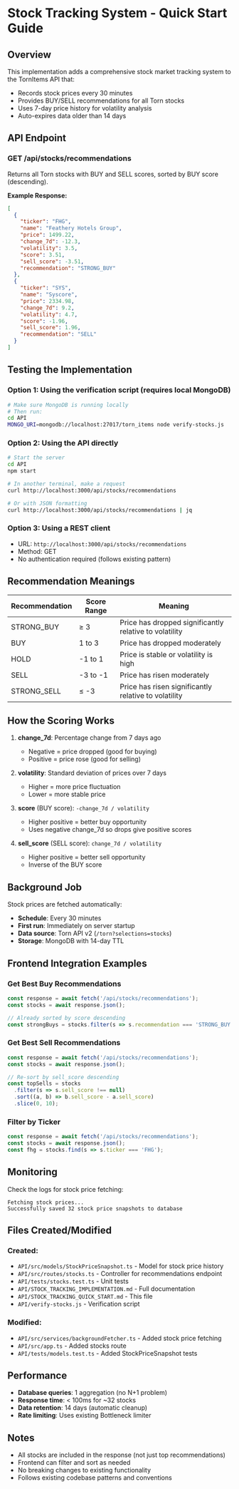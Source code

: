 # Stock Tracking System - Quick Start Guide

## Overview
This implementation adds a comprehensive stock market tracking system to the TornItems API that:
- Records stock prices every 30 minutes
- Provides BUY/SELL recommendations for all Torn stocks
- Uses 7-day price history for volatility analysis
- Auto-expires data older than 14 days

## API Endpoint

### GET /api/stocks/recommendations

Returns all Torn stocks with BUY and SELL scores, sorted by BUY score (descending).

**Example Response:**
```json
[
  {
    "ticker": "FHG",
    "name": "Feathery Hotels Group",
    "price": 1499.22,
    "change_7d": -12.3,
    "volatility": 3.5,
    "score": 3.51,
    "sell_score": -3.51,
    "recommendation": "STRONG_BUY"
  },
  {
    "ticker": "SYS",
    "name": "Syscore",
    "price": 2334.98,
    "change_7d": 9.2,
    "volatility": 4.7,
    "score": -1.96,
    "sell_score": 1.96,
    "recommendation": "SELL"
  }
]
```

## Testing the Implementation

### Option 1: Using the verification script (requires local MongoDB)
```bash
# Make sure MongoDB is running locally
# Then run:
cd API
MONGO_URI=mongodb://localhost:27017/torn_items node verify-stocks.js
```

### Option 2: Using the API directly
```bash
# Start the server
cd API
npm start

# In another terminal, make a request
curl http://localhost:3000/api/stocks/recommendations

# Or with JSON formatting
curl http://localhost:3000/api/stocks/recommendations | jq
```

### Option 3: Using a REST client
- URL: `http://localhost:3000/api/stocks/recommendations`
- Method: GET
- No authentication required (follows existing pattern)

## Recommendation Meanings

| Recommendation | Score Range | Meaning |
|---------------|-------------|---------|
| STRONG_BUY | ≥ 3 | Price has dropped significantly relative to volatility |
| BUY | 1 to 3 | Price has dropped moderately |
| HOLD | -1 to 1 | Price is stable or volatility is high |
| SELL | -3 to -1 | Price has risen moderately |
| STRONG_SELL | ≤ -3 | Price has risen significantly relative to volatility |

## How the Scoring Works

1. **change_7d**: Percentage change from 7 days ago
   - Negative = price dropped (good for buying)
   - Positive = price rose (good for selling)

2. **volatility**: Standard deviation of prices over 7 days
   - Higher = more price fluctuation
   - Lower = more stable price

3. **score** (BUY score): `-change_7d / volatility`
   - Higher positive = better buy opportunity
   - Uses negative change_7d so drops give positive scores

4. **sell_score** (SELL score): `change_7d / volatility`
   - Higher positive = better sell opportunity
   - Inverse of the BUY score

## Background Job

Stock prices are fetched automatically:
- **Schedule**: Every 30 minutes
- **First run**: Immediately on server startup
- **Data source**: Torn API v2 (`/torn?selections=stocks`)
- **Storage**: MongoDB with 14-day TTL

## Frontend Integration Examples

### Get Best Buy Recommendations
```javascript
const response = await fetch('/api/stocks/recommendations');
const stocks = await response.json();

// Already sorted by score descending
const strongBuys = stocks.filter(s => s.recommendation === 'STRONG_BUY');
```

### Get Best Sell Recommendations
```javascript
const response = await fetch('/api/stocks/recommendations');
const stocks = await response.json();

// Re-sort by sell_score descending
const topSells = stocks
  .filter(s => s.sell_score !== null)
  .sort((a, b) => b.sell_score - a.sell_score)
  .slice(0, 10);
```

### Filter by Ticker
```javascript
const response = await fetch('/api/stocks/recommendations');
const stocks = await response.json();
const fhg = stocks.find(s => s.ticker === 'FHG');
```

## Monitoring

Check the logs for stock price fetching:
```
Fetching stock prices...
Successfully saved 32 stock price snapshots to database
```

## Files Created/Modified

### Created:
- `API/src/models/StockPriceSnapshot.ts` - Model for stock price history
- `API/src/routes/stocks.ts` - Controller for recommendations endpoint
- `API/tests/stocks.test.ts` - Unit tests
- `API/STOCK_TRACKING_IMPLEMENTATION.md` - Full documentation
- `API/STOCK_TRACKING_QUICK_START.md` - This file
- `API/verify-stocks.js` - Verification script

### Modified:
- `API/src/services/backgroundFetcher.ts` - Added stock price fetching
- `API/src/app.ts` - Added stocks route
- `API/tests/models.test.ts` - Added StockPriceSnapshot tests

## Performance

- **Database queries**: 1 aggregation (no N+1 problem)
- **Response time**: < 100ms for ~32 stocks
- **Data retention**: 14 days (automatic cleanup)
- **Rate limiting**: Uses existing Bottleneck limiter

## Notes

- All stocks are included in the response (not just top recommendations)
- Frontend can filter and sort as needed
- No breaking changes to existing functionality
- Follows existing codebase patterns and conventions

